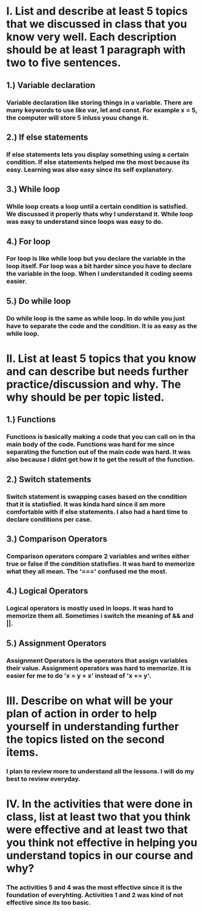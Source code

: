 # I. List and describe at least 5 topics that we discussed in class that you know very well. Each description should be at least 1 paragraph with two to five sentences.

## 1.) Variable declaration
### Variable declaration like storing things in a variable. There are many keywords to use like  var, let and const. For example x = 5, the computer will store 5 inluss youu change it.

## 2.) If else statements
### If else statements lets you display something using a certain condition. If else statements helped me the most because its easy. Learning was also easy since its self explanatory.

## 3.) While loop
### While loop creats a loop until a certain condition is satisfied. We discussed it properly thats why I understand it. While loop was easy to understand since loops was easy to do.

## 4.) For loop
### For loop is like while loop but you declare the variable in the loop itself. For loop was a bit harder since you have to declare the variable in the loop. When I understanded it coding seems easier. 

## 5.) Do while loop
### Do while loop is the same as while loop. In do while you just have to separate the code and the condition. It is as easy as the while loop.

# II. List at least 5 topics that you know and can describe but needs further practice/discussion and why.  The why should be per topic listed.  

## 1.) Functions
### Functions is basically making a code that you can call on in tha main body of the code. Functions was hard for me since separating the function out of the main code was hard. It was also because I didnt get how it to get the result of the function.

## 2.) Switch statements
### Switch statement is swapping cases based on the condition that it is statisfied. It was kinda hard since iI am more comfortable with if else statements. I also had a hard time to declare conditions per case.

## 3.) Comparison Operators
### Comparison operators compare 2 variables and writes either true or false if the condition statisfies. It was hard to memorize what they all mean. The '===' confused me the most.

## 4.) Logical Operators
###  Logical operators is mostly used in loops. It was hard to memorize them all. Sometimes i switch the meaning of && and ||.

## 5.) Assignment Operators
### Assignment Operators is the operators that assign variables their value. Assignment operators was hard to memorize. It is easier for me to do 'x = y + x' instead of 'x += y'.

# III. Describe on what will be your plan of action in order to help yourself in understanding further the topics listed on the second items.

### I plan to review more to understand all the lessons. I will do my best to review everyday.

# IV. In the activities that were done in class, list at least two that you think were effective and at least two that you think not effective in helping you understand topics in our course and why?

### The activities 5 and 4 was the most effective since it is the foundation of everyhting. Activities 1 and 2 was kind of not effective since its too basic.